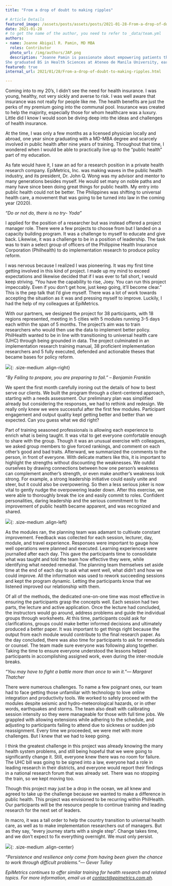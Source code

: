 ```yaml
---
title: "From a drop of doubt to making ripples"

# Article Details
featured_image: /assets/posts/assets/posts/2021-01-28-From-a-drop-of-doubt-to-making-ripples/Fromadrop1.jpg
date: 2021-01-28
# to get the name of the author, you need to refer to _data/team.yml
authors:
- name: Joanne Abigail R. Pamin, MD MBA
  roles: Contributor
  photo_url: /img/authors/JAP.png
  description: "Joanne Pamin is passionate about empowering patients through health education. 
She graduated BS in Health Sciences at Ateneo de Manila University, earned her MD MBA degree from Ateneo School of Medicine and Public Health (ASMPH) and Ateneo Graduate School of Business (AGSB). She is a licensed primary care physician in the Philippines and the United Kingdom, with a special interest in laparoscopic surgery, dermatology, artificial intelligence and public health.She is currently the CEO of OnCare Health Solutions, a business medical consultancy and COVID-19 solution service while still heavily engaged in various medical researches, including EpiMetrics’ COVID-19 related research."
featured: true
internal_url: 2021/01/28/From-a-drop-of-doubt-to-making-ripples.html

---
```


Coming into to my 20’s, I didn’t see the need for health insurance. I was young, healthy, not very sickly and averse to risk. I was well aware that insurance was not really for people like me. The health benefits are just the perks of my premium going into the communal pool. Insurance was created to help the majority, especially those for whom healthcare was a luxury. Little did I know I would soon be diving deep into the ideas and challenges of health insurance.

At the time, I was only a few months as a licensed physician locally and abroad, one year since graduating with a MD-MBA degree and scarcely involved in public health after nine years of training. Throughout that time, I wondered when I would be able to practically live up to the “public health” part of my education. 

As fate would have it, I saw an ad for a research position in a private health research company. EpiMetrics, Inc. was making waves in the public health industry, and its president, Dr. John Q. Wong was my advisor and mentor to many generations besides myself. He would set many on noble paths and many have since been doing great things for public health. My entry into public health could not be better. The Philippines was shifting to universal health care, a movement that was going to be turned into law in the coming year (2020). 

_“Do or not do, there is no try- Yoda”_

I applied for the position of a researcher but was instead offered a project manager role. There were a few projects to choose from but I landed on a capacity building program. It was a challenge to myself to educate and give back. Likewise, it was a challenge to be in a position of leadership. The task was to train a select group of officers of the Philippine Health Insurance Corporation (Philhealth) to do implementation research to produce policy reform.

I was nervous because I realized I was pioneering. It was my first time getting involved in this kind of project. I made up my mind to exceed expectations and likewise decided that if I was ever to fall short, I would keep striving. “You have the capability to rise, Joey. You can run this project impeccably. Even if you don’t get how, just keep going, it’ll become clear.” This is the pep talk that I’d give myself. There was a lot of work towards accepting the situation as it was and pressing myself to improve. Luckily, I had the help of my colleagues at EpiMetrics.

With our partners, we designed the project for 38 participants, with 18 regions represented, meeting in 5 cities with 5 modules running 3-5 days each within the span of 5 months. The project’s aim was to train researchers who would then use the data to implement better policy. PhilHealth wanted to be in line with transitioning to universal health care (UHC) through being grounded in data. The project culminated in an implementation research training manual, 38 proficient implementation researchers and 5 fully executed, defended and actionable theses that became bases for policy reform. 

![](/assets/posts/2021-01-28-From-a-drop-of-doubt-to-making-ripples/Fromadrop2.jpg){: .size-medium .align-right}

_“By Failing to prepare, you are preparing to fail.” – Benjamin Franklin_

We spent the first month carefully ironing out the details of how to best serve our clients. We built the program through a client-centered approach, starting with a needs assessment. Our preliminary plan was simplified already but considering the responses, we had to rethink and redesign. We really only knew we were successful after the first few modules. Participant engagement and output quality kept getting better and better than we expected. Can you guess what we did right?

Part of training seasoned professionals is allowing each experience to enrich what is being taught. It was vital to get everyone comfortable enough to share with the group. Though it was an unusual exercise with colleagues, we asked group members to give forced rankings, and comment on each other’s good and bad traits. Afterward, we summarized the comments to the person, in front of everyone. With delicate matters like this, it is important to highlight the strengths without discounting the weaknesses. We outdid ourselves by drawing connections between how one person’s weakness can complement another’s strength, or even make another’s weakness look strong. For example, a strong leadership initiative could easily unite and steer, but it could also be overpowering. So then a less serious joker is now vital to gently nudge the overpowering leader down. After this exercise, we were able to thoroughly break the ice and easily commit to roles. Confident personalities, daring leadership and the serious commitment to the improvement of public health became apparent, and was recognized and shared.

![](/assets/posts/2021-01-28-From-a-drop-of-doubt-to-making-ripples/Fromadrop3.jpg){: .size-medium .align-left}

As the modules ran, the planning team was adamant to cultivate constant improvement. Feedback was collected for each session, lecturer, day, module, and travel experience. Responses were important to gauge how well operations were planned and executed. Learning experiences were journalled after each day. This gave the participants time to consolidate what was taught and told the team how effective they were, while identifying what needed remedial. The planning team themselves set aside time at the end of each day to ask what went well, what didn’t and how we could improve. All the information was used to rework succeeding sessions and kept the program dynamic. Letting the participants know that we listened improved our relationship with them. 

Of all of the methods, the dedicated one-on-one time was most effective in ensuring the participants grasp the concepts well. Each session had two parts, the lecture and active application. Once the lecture had concluded, the instructors would go around, address problems and guide the individual groups through worksheets. At this time, participants could ask for clarifications, groups could make better informed decisions and ultimately produced a better paper. It was important to get things right because the output from each module would contribute to the final research paper. As the day concluded, there was also time for participants to ask for remedials or counsel. The team made sure everyone was following along together. Taking the time to ensure everyone understood the lessons helped participants in accomplishing assigned work, even during the inter-module breaks.

_“You may have to fight a battle more than once to win it.”― Margaret Thatcher_

There were numerous challenges. To name a few poignant ones, our team had to face getting those unfamiliar with technology to love online integration and productivity tools. We worked to safely proceed with the modules despite seismic and  hydro-meteorological hazards, or in other words, earthquakes and storms. The team also dealt with calibrating session intensity so they were manageable for those with full time jobs. We grappled with allowing extensions while adhering to the schedule, and adjusting to participants failing to attend due to sickness or sudden job reassignment. Every time we proceeded, we were met with more challenges. But I knew that we had to keep going.

I think the greatest challenge in this project was already knowing the many health system problems, and still being hopeful that we were going to significantly change it. Still, everyone knew there was no room for failure. The UHC bill was going to be signed into a law, everyone had a role in leading research in their districts, and everyone would report their findings in a national research forum that was already set. There was no stopping the train, so we kept moving too.

Though this project may just be a drop in the ocean, we all knew and agreed to take up the challenge because we wanted to make a difference in public health. 
This project was envisioned to be recurring within PhilHealth. Our participants will be the resource people to continue training and leading research for the next set of leaders.

In macro, it was a tall order to help the country transition to universal health care, as well as to make implementation researchers out of managers. But as they say, “every journey starts with a single step”. Change takes time, and we don’t expect to fix everything overnight. We must only persist.

![](/assets/posts/2021-01-28-From-a-drop-of-doubt-to-making-ripples/Fromadrop4.jpg){: .size-medium .align-center}

_“Persistence and resilience only come from having been given the chance to work through difficult problems.”― Gever Tulley_



_EpiMetrics continues to offer similar training for health research and related topics. For more information, email us at [contact@epimetrics.com.ph](mailto:contact@epimetrics.com.ph)._